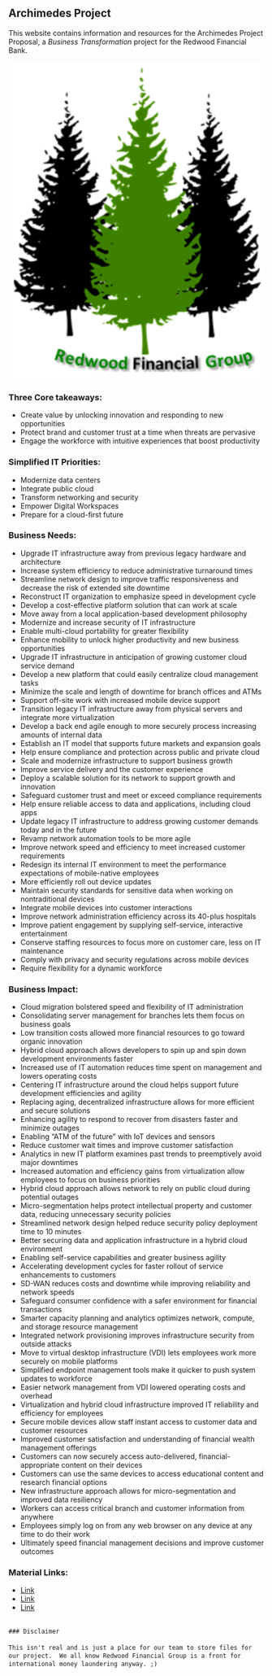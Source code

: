 ## Archimedes Project

This website contains information and resources for the Archimedes Project Proposal, a _Business Transformation_ project for the Redwood Financial Bank.

![Image](RFG_Logo.png)

### Three Core takeaways:
- Create value by unlocking innovation and responding to new opportunities
- Protect brand and customer trust at a time when threats are pervasive
- Engage the workforce with intuitive experiences that boost productivity

### Simplified IT Priorities:
- Modernize data centers
- Integrate public cloud
- Transform networking and security
- Empower Digital Workspaces
- Prepare for a cloud-first future
 
### Business Needs:
- Upgrade IT infrastructure away from previous legacy hardware and architecture
- Increase system efficiency to reduce administrative turnaround times
- Streamline network design to improve traffic responsiveness and decrease the risk of extended site downtime
- Reconstruct IT organization to emphasize speed in development cycle
- Develop a cost-effective platform solution that can work at scale
- Move away from a local application-based development philosophy
- Modernize and increase security of IT infrastructure
- Enable multi-cloud portability for greater flexibility
- Enhance mobility to unlock higher productivity and new business opportunities
- Upgrade IT infrastructure in anticipation of growing customer cloud service demand
- Develop a new platform that could easily centralize cloud management tasks
- Minimize the scale and length of downtime for branch offices and ATMs
- Support off-site work with increased mobile device support
- Transition legacy IT infrastructure away from physical servers and integrate more virtualization
- Develop a back end agile enough to more securely process increasing amounts of internal data
- Establish an IT model that supports future markets and expansion goals
- Help ensure compliance and protection across public and private cloud
- Scale and modernize infrastructure to support business growth
- Improve service delivery and the customer experience
- Deploy a scalable solution for its network to support growth and innovation
- Safeguard customer trust and meet or exceed compliance requirements
- Help ensure reliable access to data and applications, including cloud apps
- Update legacy IT infrastructure to address growing customer demands today and in the future
- Revamp network automation tools to be more agile
- Improve network speed and efficiency to meet increased customer requirements
- Redesign its internal IT environment to meet the performance expectations of mobile-native employees
- More efficiently roll out device updates
- Maintain security standards for sensitive data when working on nontraditional devices
- Integrate mobile devices into customer interactions
- Improve network administration efficiency across its 40-plus hospitals
- Improve patient engagement by supplying self-service, interactive entertainment
- Conserve staffing resources to focus more on customer care, less on IT maintenance
- Comply with privacy and security regulations across mobile devices
- Require flexibility for a dynamic workforce
 
### Business Impact:
- Cloud migration bolstered speed and flexibility of IT administration
- Consolidating server management for branches lets them focus on business goals
- Low transition costs allowed more financial resources to go toward organic innovation
- Hybrid cloud approach allows developers to spin up and spin down development environments faster
- Increased use of IT automation reduces time spent on management and lowers operating costs
- Centering IT infrastructure around the cloud helps support future development efficiencies and agility
- Replacing aging, decentralized infrastructure allows for more efficient and secure solutions
- Enhancing agility to respond to recover from disasters faster and minimize outages
- Enabling “ATM of the future” with IoT devices and sensors
- Reduce customer wait times and improve customer satisfaction
- Analytics in new IT platform examines past trends to preemptively avoid major downtimes
- Increased automation and efficiency gains from virtualization allow employees to focus on business priorities
- Hybrid cloud approach allows network to rely on public cloud during potential outages
- Micro-segmentation helps protect intellectual property and customer data, reducing unnecessary security policies
- Streamlined network design helped reduce security policy deployment time to 10 minutes
- Better securing data and application infrastructure in a hybrid cloud environment
- Enabling self-service capabilities and greater business agility
- Accelerating development cycles for faster rollout of service enhancements to customers
- SD-WAN reduces costs and downtime while improving reliability and network speeds
- Safeguard consumer confidence with a safer environment for financial transactions
- Smarter capacity planning and analytics optimizes network, compute, and storage resource management
- Integrated network provisioning improves infrastructure security from outside attacks
- Move to virtual desktop infrastructure (VDI) lets employees work more securely on mobile platforms
- Simplified endpoint management tools make it quicker to push system updates to workforce
- Easier network management from VDI lowered operating costs and overhead
- Virtualization and hybrid cloud infrastructure improved IT reliability and efficiency for employees
- Secure mobile devices allow staff instant access to customer data and customer resources
- Improved customer satisfaction and understanding of financial wealth management offerings
- Customers can now securely access auto-delivered, financial-appropriate content on their devices
- Customers can use the same devices to access educational content and research financial options
- New infrastructure approach allows for micro-segmentation and improved data resiliency
- Workers can access critical branch and customer information from anywhere
- Employees simply log on from any web browser on any device at any time to do their work
- Ultimately speed financial management decisions and improve customer outcomes

### Material Links: 
- [Link](url)
- [Link](url)
- [Link](url)

```

### Disclaimer

This isn't real and is just a place for our team to store files for our project.  We all know Redwood Financial Group is a front for international money laundering anyway. ;)
